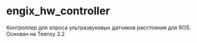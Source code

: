 # engix_hw_controller

Контроллер для опроса ультразвуковых датчиков расстояния для ROS.
Основан на Teensy 3.2

